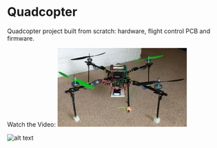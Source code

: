 # Quadcopter
Quadcopter project built from scratch: hardware, flight control PCB and firmware.


Watch the Video:
[![Watch the video](https://github.com/RichardO82/Quadcopter/blob/main/QP-Small-300x183.jpg)](https://youtu.be/GqNNZwK2zFc)


![alt text](https://github.com/RichardO82/Quadcopter/blob/main/4%20chip%20pcb.jpg)
